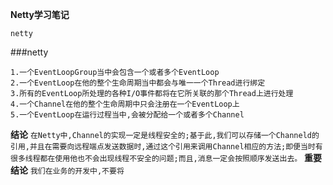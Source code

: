 ****Netty学习笔记****
````
netty
````
###netty

```
1.一个EventLoopGroup当中会包含一个或者多个EventLoop
2.一个EventLoop在他的整个生命周期当中都会与唯一一个Thread进行绑定
3.所有的EventLoop所处理的各种I/O事件都将在它所关联的那个Thread上进行处理
4.一个Channel在他的整个生命周期中只会注册在一个EventLoop上
5.一个EventLoop在运行过程当中,会被分配给一个或者多个Channel
```
**结论**
`
在Netty中,Channel的实现一定是线程安全的;基于此,我们可以存储一个Channeld的引用,并且在需要向远程端点发送数据时,通过这个引用来调用Channel相应的方法;即便当时有很多线程都在使用他也不会出现线程不安全的问题;而且,消息一定会按照顺序发送出去。
`
**重要结论**
`
我们在业务的开发中,不要将
`